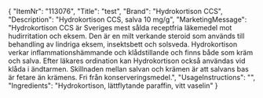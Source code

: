 {
  "ItemNr": "113076",
  "Title": "test",
  "Brand": "Hydrokortison CCS",
  "Description": "Hydrokortison CCS, salva 10 mg/g",
  "MarketingMessage": "Hydrokortison CCS är Sveriges mest sålda receptfria läkemedel mot hudirritation och eksem. Den är en milt verkande steroid som används till behandling av lindriga eksem, insektsbett och solsveda. Hydrokortison verkar inflammationshämmande och klådstillande och finns både som kräm och salva. Efter läkares ordination kan Hydrokortison också användas vid klåda i ändtarmen. Skillnaden mellan salvan och krämen är att salvans bas är fetare än krämens. Fri från konserveringsmedel.",
  "UsageInstructions": "",
  "Ingredients": "Hydrokortison, lättflytande paraffin, vitt vaselin"
}
